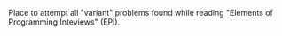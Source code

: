 Place to attempt all "variant" problems found while reading "Elements of
Programming Inteviews" (EPI).

